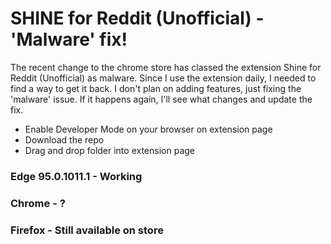 # SHINE for Reddit (Unofficial) - 'Malware' fix!
The recent change to the chrome store has classed the extension Shine for Reddit (Unofficial) as malware. Since I use the extension daily, I needed to find a way to get it back. I don't plan on adding features, just fixing the 'malware' issue. If it happens again, I'll see what changes and update the fix.

- Enable Developer Mode on your browser on extension page
- Download the repo
- Drag and drop folder into extension page

### Edge 95.0.1011.1 - Working
### Chrome - ?
### Firefox - Still available on store
